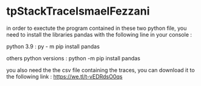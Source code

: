 # tpStackTraceIsmaelFezzani

in order to exectute the program contained in these two python file, you need 
to install the libraries pandas with the following line in your console :

python 3.9 : py - m pip install pandas

others python versions : python -m pip install pandas 

you also need the the csv file containing the traces, you can download it to the following link : https://we.tl/t-vEDRdsO0qs
 
